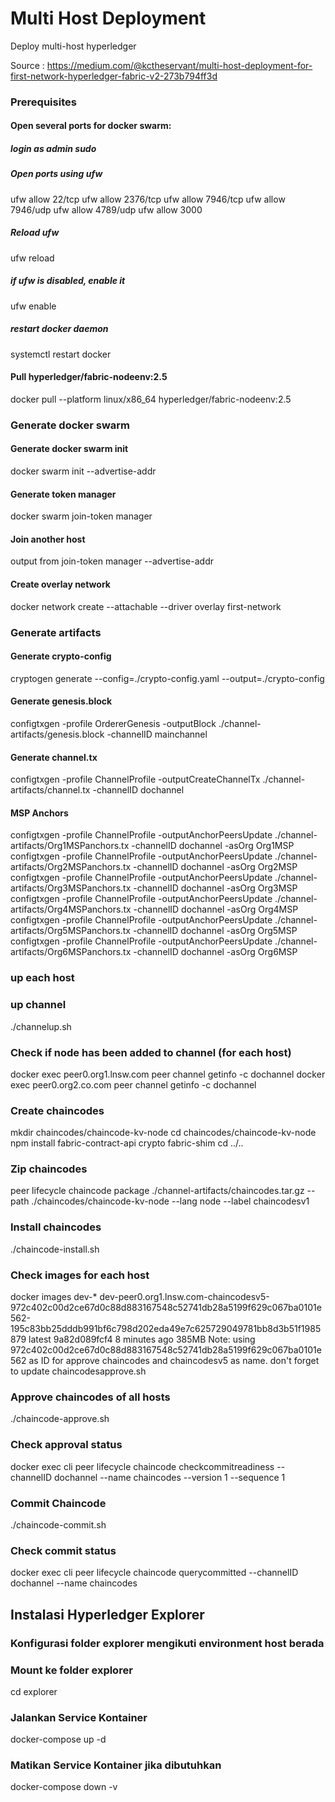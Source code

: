 # Multi Host Deployment
Deploy multi-host hyperledger 

Source : https://medium.com/@kctheservant/multi-host-deployment-for-first-network-hyperledger-fabric-v2-273b794ff3d

### Prerequisites
#### Open several ports for docker swarm:
##### login as admin sudo
##### Open ports using ufw
ufw allow 22/tcp
ufw allow 2376/tcp
ufw allow 7946/tcp 
ufw allow 7946/udp 
ufw allow 4789/udp
ufw allow 3000
##### Reload ufw
ufw reload
##### if ufw is disabled, enable it
ufw enable
##### restart docker daemon
systemctl restart docker
#### Pull hyperledger/fabric-nodeenv:2.5
docker pull --platform linux/x86_64 hyperledger/fabric-nodeenv:2.5

### Generate docker swarm
#### Generate docker swarm init
docker swarm init --advertise-addr <host-1 ip address>
#### Generate token manager
docker swarm join-token manager
#### Join another host
output from join-token manager --advertise-addr <host n ip>
#### Create overlay network
docker network create --attachable --driver overlay first-network

### Generate artifacts
#### Generate crypto-config
cryptogen generate --config=./crypto-config.yaml --output=./crypto-config
#### Generate genesis.block
configtxgen -profile OrdererGenesis -outputBlock ./channel-artifacts/genesis.block -channelID mainchannel
#### Generate channel.tx
configtxgen -profile ChannelProfile -outputCreateChannelTx ./channel-artifacts/channel.tx -channelID dochannel
#### MSP Anchors
configtxgen -profile ChannelProfile -outputAnchorPeersUpdate ./channel-artifacts/Org1MSPanchors.tx -channelID dochannel -asOrg Org1MSP
configtxgen -profile ChannelProfile -outputAnchorPeersUpdate ./channel-artifacts/Org2MSPanchors.tx -channelID dochannel -asOrg Org2MSP
configtxgen -profile ChannelProfile -outputAnchorPeersUpdate ./channel-artifacts/Org3MSPanchors.tx -channelID dochannel -asOrg Org3MSP
configtxgen -profile ChannelProfile -outputAnchorPeersUpdate ./channel-artifacts/Org4MSPanchors.tx -channelID dochannel -asOrg Org4MSP
configtxgen -profile ChannelProfile -outputAnchorPeersUpdate ./channel-artifacts/Org5MSPanchors.tx -channelID dochannel -asOrg Org5MSP
configtxgen -profile ChannelProfile -outputAnchorPeersUpdate ./channel-artifacts/Org6MSPanchors.tx -channelID dochannel -asOrg Org6MSP

### up each host

### up channel
./channelup.sh

### Check if node has been added to channel (for each host)
docker exec peer0.org1.lnsw.com peer channel getinfo -c dochannel
docker exec peer0.org2.co.com peer channel getinfo -c dochannel

### Create chaincodes
mkdir chaincodes/chaincode-kv-node
cd chaincodes/chaincode-kv-node
npm install fabric-contract-api crypto fabric-shim
cd ../..
### Zip chaincodes
peer lifecycle chaincode package ./channel-artifacts/chaincodes.tar.gz --path ./chaincodes/chaincode-kv-node --lang node --label chaincodesv1
### Install chaincodes
./chaincode-install.sh

### Check images for each host
docker images dev-*
dev-peer0.org1.lnsw.com-chaincodesv5-972c402c00d2ce67d0c88d883167548c52741db28a5199f629c067ba0101e562-195c83bb25dddb991bf6c798d202eda49e7c625729049781bb8d3b51f1985879   latest    9a82d089fcf4   8 minutes ago   385MB
Note: using 972c402c00d2ce67d0c88d883167548c52741db28a5199f629c067ba0101e562 as ID for approve chaincodes and chaincodesv5 as name. don't forget to update chaincodesapprove.sh

### Approve chaincodes of all hosts
./chaincode-approve.sh

### Check approval status
docker exec cli peer lifecycle chaincode checkcommitreadiness --channelID dochannel --name chaincodes --version 1 --sequence 1

### Commit Chaincode
./chaincode-commit.sh

### Check commit status
docker exec cli peer lifecycle chaincode querycommitted --channelID dochannel --name chaincodes

## Instalasi Hyperledger Explorer
### Konfigurasi folder explorer mengikuti environment host berada
### Mount ke folder explorer
cd explorer
### Jalankan Service Kontainer
docker-compose up -d
### Matikan Service Kontainer jika dibutuhkan
docker-compose down -v